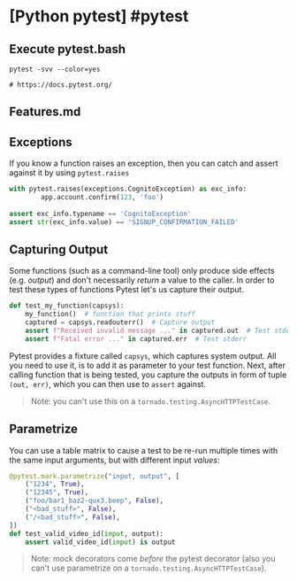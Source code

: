 # [Python pytest] #pytest

## Execute pytest.bash

```shell
pytest -svv --color=yes

# https://docs.pytest.org/
```

## Features.md

## Exceptions

If you know a function raises an exception, then you can catch and assert against it by using `pytest.raises`

```python
with pytest.raises(exceptions.CognitoException) as exc_info:
        app.account.confirm(123, 'foo')
        
assert exc_info.typename == 'CognitoException'
assert str(exc_info.value) == 'SIGNUP_CONFIRMATION_FAILED'
```

## Capturing Output

Some functions (such as a command-line tool) only produce side effects (e.g. _output_) and don't necessarily _return_ a value to the caller. In order to test these types of functions Pytest let's us capture their output.

```python
def test_my_function(capsys):
    my_function()  # function that prints stuff
    captured = capsys.readouterr()  # Capture output
    assert f"Received invalid message ..." in captured.out  # Test stdout
    assert f"Fatal error ..." in captured.err  # Test stderr
```

Pytest provides a fixture called `capsys`, which captures system output. All you need to use it, is to add it as parameter to your test function. Next, after calling function that is being tested, you capture the outputs in form of tuple `(out, err)`, which you can then use to `assert` against. 

> Note: you can't use this on a `tornado.testing.AsyncHTTPTestCase`.

## Parametrize

You can use a table matrix to cause a test to be re-run multiple times with the same input arguments, but with different input _values_:

```python
@pytest.mark.parametrize("input, output", [
    ("1234", True),
    ("12345", True),
    ("foo/bar1_baz2-qux3.beep", False),
    ("<bad_stuff>", False),
    ("/<bad_stuff>", False),
])
def test_valid_video_id(input, output):
    assert valid_video_id(input) is output
```

> Note: mock decorators come _before_ the pytest decorator (also you can't use parametrize on a `tornado.testing.AsyncHTTPTestCase`).

